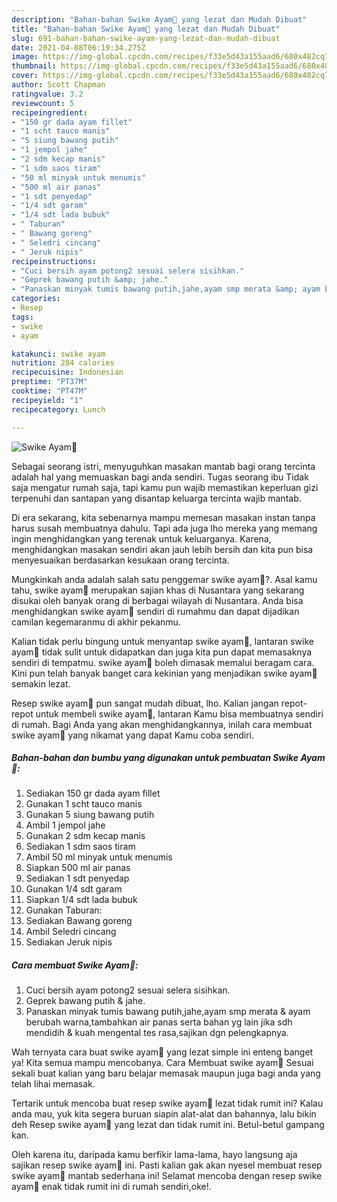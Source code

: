 ```yaml
---
description: "Bahan-bahan Swike Ayam🥘 yang lezat dan Mudah Dibuat"
title: "Bahan-bahan Swike Ayam🥘 yang lezat dan Mudah Dibuat"
slug: 691-bahan-bahan-swike-ayam-yang-lezat-dan-mudah-dibuat
date: 2021-04-08T06:19:34.275Z
image: https://img-global.cpcdn.com/recipes/f33e5d43a155aad6/680x482cq70/swike-ayam🥘-foto-resep-utama.jpg
thumbnail: https://img-global.cpcdn.com/recipes/f33e5d43a155aad6/680x482cq70/swike-ayam🥘-foto-resep-utama.jpg
cover: https://img-global.cpcdn.com/recipes/f33e5d43a155aad6/680x482cq70/swike-ayam🥘-foto-resep-utama.jpg
author: Scott Chapman
ratingvalue: 3.2
reviewcount: 5
recipeingredient:
- "150 gr dada ayam fillet"
- "1 scht tauco manis"
- "5 siung bawang putih"
- "1 jempol jahe"
- "2 sdm kecap manis"
- "1 sdm saos tiram"
- "50 ml minyak untuk menumis"
- "500 ml air panas"
- "1 sdt penyedap"
- "1/4 sdt garam"
- "1/4 sdt lada bubuk"
- " Taburan"
- " Bawang goreng"
- " Seledri cincang"
- " Jeruk nipis"
recipeinstructions:
- "Cuci bersih ayam potong2 sesuai selera sisihkan."
- "Geprek bawang putih &amp; jahe."
- "Panaskan minyak tumis bawang putih,jahe,ayam smp merata &amp; ayam berubah warna,tambahkan air panas serta bahan yg lain jika sdh mendidih &amp; kuah mengental tes rasa,sajikan dgn pelengkapnya."
categories:
- Resep
tags:
- swike
- ayam

katakunci: swike ayam 
nutrition: 284 calories
recipecuisine: Indonesian
preptime: "PT37M"
cooktime: "PT47M"
recipeyield: "1"
recipecategory: Lunch

---
```



![Swike Ayam🥘](https://img-global.cpcdn.com/recipes/f33e5d43a155aad6/680x482cq70/swike-ayam🥘-foto-resep-utama.jpg)

Sebagai seorang istri, menyuguhkan masakan mantab bagi orang tercinta adalah hal yang memuaskan bagi anda sendiri. Tugas seorang ibu Tidak saja mengatur rumah saja, tapi kamu pun wajib memastikan keperluan gizi terpenuhi dan santapan yang disantap keluarga tercinta wajib mantab.

Di era  sekarang, kita sebenarnya mampu memesan masakan instan tanpa harus susah membuatnya dahulu. Tapi ada juga lho mereka yang memang ingin menghidangkan yang terenak untuk keluarganya. Karena, menghidangkan masakan sendiri akan jauh lebih bersih dan kita pun bisa menyesuaikan berdasarkan kesukaan orang tercinta. 



Mungkinkah anda adalah salah satu penggemar swike ayam🥘?. Asal kamu tahu, swike ayam🥘 merupakan sajian khas di Nusantara yang sekarang disukai oleh banyak orang di berbagai wilayah di Nusantara. Anda bisa menghidangkan swike ayam🥘 sendiri di rumahmu dan dapat dijadikan camilan kegemaranmu di akhir pekanmu.

Kalian tidak perlu bingung untuk menyantap swike ayam🥘, lantaran swike ayam🥘 tidak sulit untuk didapatkan dan juga kita pun dapat memasaknya sendiri di tempatmu. swike ayam🥘 boleh dimasak memalui beragam cara. Kini pun telah banyak banget cara kekinian yang menjadikan swike ayam🥘 semakin lezat.

Resep swike ayam🥘 pun sangat mudah dibuat, lho. Kalian jangan repot-repot untuk membeli swike ayam🥘, lantaran Kamu bisa membuatnya sendiri di rumah. Bagi Anda yang akan menghidangkannya, inilah cara membuat swike ayam🥘 yang nikamat yang dapat Kamu coba sendiri.

<!--inarticleads1-->

##### Bahan-bahan dan bumbu yang digunakan untuk pembuatan Swike Ayam🥘:

1. Sediakan 150 gr dada ayam fillet
1. Gunakan 1 scht tauco manis
1. Gunakan 5 siung bawang putih
1. Ambil 1 jempol jahe
1. Gunakan 2 sdm kecap manis
1. Sediakan 1 sdm saos tiram
1. Ambil 50 ml minyak untuk menumis
1. Siapkan 500 ml air panas
1. Sediakan 1 sdt penyedap
1. Gunakan 1/4 sdt garam
1. Siapkan 1/4 sdt lada bubuk
1. Gunakan  Taburan:
1. Sediakan  Bawang goreng
1. Ambil  Seledri cincang
1. Sediakan  Jeruk nipis




<!--inarticleads2-->

##### Cara membuat Swike Ayam🥘:

1. Cuci bersih ayam potong2 sesuai selera sisihkan.
1. Geprek bawang putih &amp; jahe.
1. Panaskan minyak tumis bawang putih,jahe,ayam smp merata &amp; ayam berubah warna,tambahkan air panas serta bahan yg lain jika sdh mendidih &amp; kuah mengental tes rasa,sajikan dgn pelengkapnya.




Wah ternyata cara buat swike ayam🥘 yang lezat simple ini enteng banget ya! Kita semua mampu mencobanya. Cara Membuat swike ayam🥘 Sesuai sekali buat kalian yang baru belajar memasak maupun juga bagi anda yang telah lihai memasak.

Tertarik untuk mencoba buat resep swike ayam🥘 lezat tidak rumit ini? Kalau anda mau, yuk kita segera buruan siapin alat-alat dan bahannya, lalu bikin deh Resep swike ayam🥘 yang lezat dan tidak rumit ini. Betul-betul gampang kan. 

Oleh karena itu, daripada kamu berfikir lama-lama, hayo langsung aja sajikan resep swike ayam🥘 ini. Pasti kalian gak akan nyesel membuat resep swike ayam🥘 mantab sederhana ini! Selamat mencoba dengan resep swike ayam🥘 enak tidak rumit ini di rumah sendiri,oke!.

